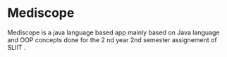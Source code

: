 # Mediscope
Mediscope is a java language based app mainly based on Java language and OOP concepts done for the 2 nd year 2nd semester assignement of SLIIT .
